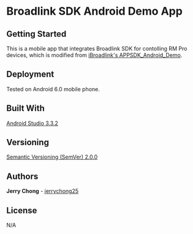 # Broadlink SDK Android Demo App

## Getting Started

This is a mobile app that integrates Broadlink SDK for contolling RM Pro devices, which is modified from [iBroadlink's APPSDK_Android_Demo](https://github.com/ibroadlink/APPSDK_Android_Demo).

## Deployment

Tested on Android 6.0 mobile phone.

## Built With

[Android Studio 3.3.2](https://developer.android.com/studio/) 

## Versioning

[Semantic Versioning (SemVer) 2.0.0](http://semver.org/)

## Authors

**Jerry Chong** - [jerrychong25](https://github.com/jerrychong25)

## License

N/A

